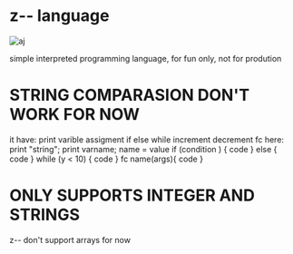 # z-- language
![aj](https://github.com/user-attachments/assets/b7cf8be6-78d4-4b9d-8fb4-2549e1e7c888)

simple interpreted programming language, for fun only, not for prodution


# STRING COMPARASION DON'T WORK FOR NOW
it have:
print
varible assigment
if
else
while
increment
decrement
fc
here:
print "string";
print varname;
name = value
if (condition ) {
  code
}
else {
 code
}
while (y < 10) {
    code
}
fc name(args){
  code
}
# ONLY SUPPORTS INTEGER AND STRINGS
z-- don't support arrays for now
